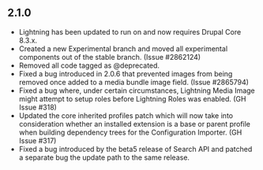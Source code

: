 ## 2.1.0
* Lightning has been updated to run on and now requires Drupal Core 8.3.x.
* Created a new Experimental branch and moved all experimental components out of
  the stable branch. (Issue #2862124)
* Removed all code tagged as @deprecated.
* Fixed a bug introduced in 2.0.6 that prevented images from being removed once
  added to a media bundle image field. (Issue #2865794)
* Fixed a bug where, under certain circumstances, Lightning Media Image might
  attempt to setup roles before Lightning Roles was enabled. (GH Issue #318)
* Updated the core inherited profiles patch which will now take into
  consideration whether an installed extension is a base or parent profile when
  building dependency trees for the Configuration Importer. (GH Issue #317)
* Fixed a bug introduced by the beta5 release of Search API and patched a
  separate bug the update path to the same release.
